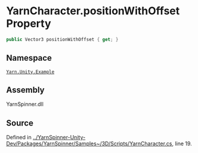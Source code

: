 <!-- This file was generated by a tool. Do not edit this file by hand. -->

# YarnCharacter.positionWithOffset Property


```csharp
public Vector3 positionWithOffset { get; }
```



## Namespace
[`Yarn.Unity.Example`](/api/csharp/yarn.unity.example/README.md)

## Assembly
YarnSpinner.dll

## Source
Defined in [../YarnSpinner-Unity-Dev/Packages/YarnSpinner/Samples~/3D/Scripts/YarnCharacter.cs](https://github.com/YarnSpinnerTool/YarnSpinner-Unity//blob/develop/Samples~/3D/Scripts/YarnCharacter.cs#L19), line 19.
